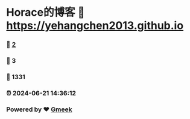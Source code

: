 # Horace的博客 :link: https://yehangchen2013.github.io 
### :page_facing_up: [2](https://yehangchen2013.github.io/tag.html) 
### :speech_balloon: 3 
### :hibiscus: 1331 
### :alarm_clock: 2024-06-21 14:36:12 
### Powered by :heart: [Gmeek](https://github.com/Meekdai/Gmeek)

